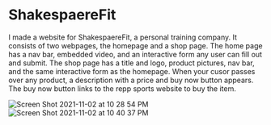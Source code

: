 # ShakespaereFit

I made a website for ShakespaereFit, a personal training company. It consists of two webpages, the homepage and a shop page. The home page has a nav bar, embedded video, and an interactive form any user can fill out and submit. The shop page has a title and logo, product pictures, nav bar, and the same interactive form as the homepage. When your cusor passes over any product, a description with a price and buy now button appears. The buy now button links to the repp sports website to buy the item.

![Screen Shot 2021-11-02 at 10 28 54 PM](https://user-images.githubusercontent.com/90650932/140415831-4e59bc01-a0b4-4221-b041-096bf9c11d0f.png)
![Screen Shot 2021-11-02 at 10 40 37 PM](https://user-images.githubusercontent.com/90650932/140415861-4f843640-67c4-4611-ba12-28c39e5780d1.png)
